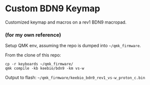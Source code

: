 
# Custom BDN9 Keymap
Customized keymap and macros on a rev1 BDN9 macropad.

### (for my own reference)
Setup QMK env, assuming the repo is dumped into `~/qmk_firmware`.

From the clone of this repo:

	cp -r keyboards ~/qmk_firmware/
	qmk compile -kb keebio/bdn9 -km vs-w

Output to flash: `~/qmk_firmware/keebio_bdn9_rev1_vs-w_proton_c.bin`